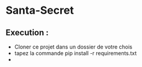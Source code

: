 # Santa-Secret

## Execution :

* Cloner ce projet dans un dossier de votre chois 
* tapez la commande  pip install -r requirements.txt 
* 

